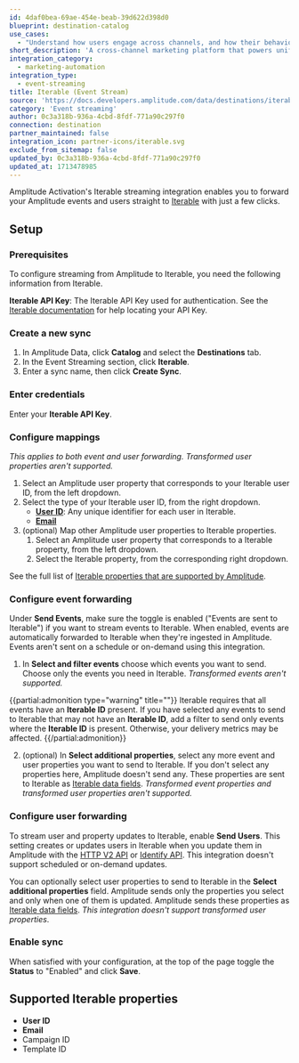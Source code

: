 ```yaml
---
id: 4daf0bea-69ae-454e-beab-39d622d398d0
blueprint: destination-catalog
use_cases:
  - "Understand how users engage across channels, and how their behavior affects down-funnel usage by automatically ingesting Iterable's campaign metrics into your Amplitude projects."
short_description: 'A cross-channel marketing platform that powers unified customer experiences and empowers you to create, optimize and measure every interaction across the entire customer journey.'
integration_category:
  - marketing-automation
integration_type:
  - event-streaming
title: Iterable (Event Stream)
source: 'https://docs.developers.amplitude.com/data/destinations/iterable'
category: 'Event streaming'
author: 0c3a318b-936a-4cbd-8fdf-771a90c297f0
connection: destination
partner_maintained: false
integration_icon: partner-icons/iterable.svg
exclude_from_sitemap: false
updated_by: 0c3a318b-936a-4cbd-8fdf-771a90c297f0
updated_at: 1713478985
---
```


Amplitude Activation's Iterable streaming integration enables you to forward your Amplitude events and users straight to [Iterable](https://iterable.com/) with just a few clicks.

## Setup

### Prerequisites

To configure streaming from Amplitude to Iterable, you need the following information from Iterable.

**Iterable API Key**: The Iterable API Key used for authentication. See the [Iterable documentation](https://support.iterable.com/hc/en-us/articles/360043464871-API-Keys-#creating-api-keys) for help locating your API Key.

### Create a new sync

1. In Amplitude Data, click **Catalog** and select the **Destinations** tab.
2. In the Event Streaming section, click **Iterable**.
3. Enter a sync name, then click **Create Sync**.

### Enter credentials

Enter your **Iterable API Key**.

### Configure mappings

_This applies to both event and user forwarding. Transformed user properties aren't supported._

1. Select an Amplitude user property that corresponds to your Iterable user ID, from the left dropdown.
2. Select the type of your Iterable user ID, from the right dropdown.
      - [**User ID**](https://support.iterable.com/hc/en-us/articles/360035402531-Identifying-the-User-#identifying-the-user-by-user-id): Any unique identifier for each user in Iterable.
      - [**Email**](https://support.iterable.com/hc/en-us/articles/360035402531-Identifying-the-User-#identifying-the-user-by-email)
3. (optional) Map other Amplitude user properties to Iterable properties.
      1. Select an Amplitude user property that corresponds to a Iterable property, from the left dropdown.
      2. Select the Iterable property, from the corresponding right dropdown.

See the full list of [Iterable properties that are supported by Amplitude](#supported-iterable-properties).

### Configure event forwarding

Under **Send Events**, make sure the toggle is enabled ("Events are sent to Iterable") if you want to stream events to Iterable. When enabled, events are automatically forwarded to Iterable when they're ingested in Amplitude. Events aren't sent on a schedule or on-demand using this integration.

1. In **Select and filter events** choose which events you want to send. Choose only the events you need in Iterable. _Transformed events aren't supported._

{{partial:admonition type="warning" title=""}}
Iterable requires that all events have an **Iterable ID** present. If you have selected any events to send to Iterable that may not have an **Iterable ID**, add a filter to send only events where the **Iterable ID** is present. Otherwise, your delivery metrics may be affected.
{{/partial:admonition}}

2. (optional) In **Select additional properties**, select any more event and user properties you want to send to Iterable. If you don't select any properties here, Amplitude doesn't send any. These properties are sent to Iterable as [Iterable data fields](https://support.iterable.com/hc/en-us/articles/208183076-Field-Data-Types). _Transformed event properties and transformed user properties aren't supported._

### Configure user forwarding

To stream user and property updates to Iterable, enable **Send Users**. This setting creates or updates users in Iterable when you update them in Amplitude with the [HTTP V2 API](/docs/apis/analytics/http-v2) or [Identify API](/docs/apis/analytics/identify). This integration doesn't support scheduled or on-demand updates.

You can optionally select user properties to send to Iterable in the **Select additional properties** field. Amplitude sends only the properties you select and only when one of them is updated. Amplitude sends these properties as [Iterable data fields](https://support.iterable.com/hc/en-us/articles/208183076-Field-Data-Types). _This integration doesn't support transformed user properties_.

### Enable sync

When satisfied with your configuration, at the top of the page toggle the **Status** to "Enabled" and click **Save**.

## Supported Iterable properties

- **User ID**
- **Email**
- Campaign ID
- Template ID

